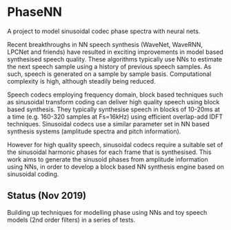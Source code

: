 # PhaseNN

A project to model sinusoidal codec phase spectra with neural nets.

Recent breakthroughs in NN speech synthesis (WaveNet, WaveRNN, LPCNet and friends) have resulted in exciting improvements in model based synthesised speech quality.  These algorithms typically use NNs to estimate the next speech sample using a history of previous speech samples.  As such, speech is generated on a sample by sample basis.  Computational complexity is high, although steadily being reduced.

Speech codecs employing frequency domain, block based techniques such as sinusoidal transform coding can deliver high quality speech using block based synthesis.  They typically synthesise speech in blocks of 10-20ms at a time (e.g. 160-320 samples at Fs=16kHz) using efficient overlap-add IDFT techniques.  Sinusoidal codecs use a similar parameter set in NN based synthesis systems (amplitude spectra and pitch information).

However for high quality speech, sinusoidal codecs require a suitable set of the sinusoidal harmonic phases for each frame that is synthesised. This work aims to generate the sinusoid phases from amplitude information using NNs, in order to develop a block based NN synthesis engine based on sinusoidal coding.

## Status (Nov 2019)

Building up techniques for modelling phase using NNs and toy speech models (2nd order filters) in a series of tests.

